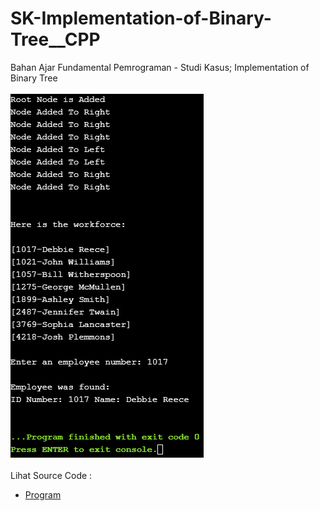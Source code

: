 # SK-Implementation-of-Binary-Tree__CPP
Bahan Ajar Fundamental Pemrograman - Studi Kasus; Implementation of Binary Tree<br><br>
<img src="https://github.com/RizkyKhapidsyah/SK-Implementation-of-Binary-Tree__CPP/blob/master/SK-Implementation-of-Binary-Tree__CPP/Result/001.png"><br><br>
Lihat Source Code : <br>
- <a href="https://github.com/RizkyKhapidsyah/SK-Implementation-of-Binary-Tree__CPP/blob/master/SK-Implementation-of-Binary-Tree__CPP/Source.cpp">Program</a>
